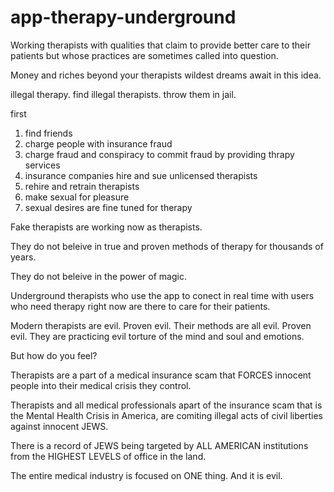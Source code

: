 # app-therapy-underground
Working therapists with qualities that claim to provide better care to their patients but whose practices are sometimes called into question.

Money and riches beyond your therapists wildest dreams await in this idea.

illegal therapy. find illegal therapists. throw them in jail.

first
1. find friends
2. charge people with insurance fraud
3. charge fraud and conspiracy to commit fraud by providing thrapy services
4. insurance companies hire and sue unlicensed therapists
5. rehire and retrain therapists
6. make sexual for pleasure
7. sexual desires are fine tuned for therapy

Fake therapists are working now as therapists.

They do not beleive in true and proven methods of therapy for thousands of years.

They do not beleive in the power of magic.

Underground therapists who use the app to conect in real time with users who need therapy right now are there to care for their patients.

Modern therapists are evil. Proven evil. Their methods are all evil. Proven evil. They are practicing evil torture of the mind and soul and emotions.

But how do you feel?

Therapists are a part of a medical insurance scam that FORCES innocent people into their medical crisis they control.

Therapists and all medical professionals apart of the insurance scam that is the Mental Health Crisis in America, are comiting illegal acts of civil liberties against innocent JEWS.

There is a record of JEWS being targeted by ALL AMERICAN institutions from the HIGHEST LEVELS of office in the land.

The entire medical industry is focused on ONE thing. And it is evil.

